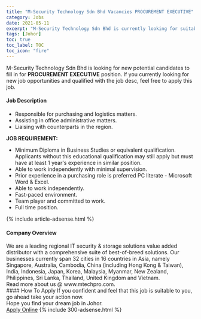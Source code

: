```yaml
---
title: "M-Security Technology Sdn Bhd Vacancies PROCUREMENT EXECUTIVE" 
category: Jobs 
date: 2021-05-11 
excerpt: "M-Security Technology Sdn Bhd is currently looking for suitable person to fill in the PROCUREMENT EXECUTIVE which based in Johor" 
tags: [Johor] 
toc: true 
toc_label: TOC 
toc_icon: "fire" 
--- 
```


<p>M-Security Technology Sdn Bhd is looking for new potential candidates to fill in for <b>PROCUREMENT EXECUTIVE</b> position. If you currently looking for new job opportunities and qualified with the job desc, feel free to apply this job.
</p><div><div><h4>Job Description</h4></div><div><div><span><div><ul><li>Responsible for purchasing and logistics matters.</li><li>Assisting in office administrative matters.</li><li>Liaising with counterparts in the region.</li></ul><p><strong>JOB REQUIREMENT:</strong></p><ul><li>Minimum Diploma in Business Studies or equivalent qualification. Applicants without this educational qualification may still apply but must have at least 1 year's experience in similar position.</li><li>Able to work independently with minimal supervision.</li><li>Prior experience in a purchasing role is preferred PC literate - Microsoft Word &amp; Excel.</li><li>Able to work independently.</li><li>Fast-paced environment.</li><li>Team player and committed to work.</li><li>Full time position.</li></ul></div></span></div></div></div> 
{% include article-adsense.html %} 
<div><div><h4>Company Overview</h4></div><div><div><span><div><div>We are a leading regional IT security &amp; storage solutions value added distributor with a comprehensive suite of best-of-breed solutions. Our businesses currently span 32 cities in 16 countries in Asia, namely Singapore, Australia, Cambodia, China (including Hong Kong &amp; Taiwan), India, Indonesia, Japan, Korea, Malaysia, Myanmar, New Zealand, Philippines, Sri Lanka, Thailand, United Kingdom and Vietnam.</div>
<div>Read more about us @ www.mtechpro.com.</div></div></span></div></div></div> 
#### How To Apply 
If you confident and feel that this job is suitable to you, go ahead take your action now. <br/> 
Hope you find your dream job in Johor. <br/> 
<a href="https://www.jobstreet.com.my/en/job/procurement-executive-4564065?jobId=jobstreet-my-job-4564065&" class="btn btn--info" target="_blank" rel="nofollow noopenner">Apply Online</a> 
{% include 300-adsense.html %} 